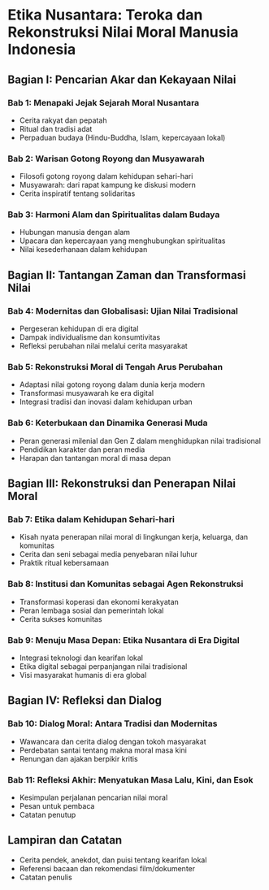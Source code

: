 # Etika Nusantara: Teroka dan Rekonstruksi Nilai Moral Manusia Indonesia

## Bagian I: Pencarian Akar dan Kekayaan Nilai
### Bab 1: Menapaki Jejak Sejarah Moral Nusantara
- Cerita rakyat dan pepatah
- Ritual dan tradisi adat
- Perpaduan budaya (Hindu-Buddha, Islam, kepercayaan lokal)

### Bab 2: Warisan Gotong Royong dan Musyawarah
- Filosofi gotong royong dalam kehidupan sehari-hari
- Musyawarah: dari rapat kampung ke diskusi modern
- Cerita inspiratif tentang solidaritas

### Bab 3: Harmoni Alam dan Spiritualitas dalam Budaya
- Hubungan manusia dengan alam
- Upacara dan kepercayaan yang menghubungkan spiritualitas
- Nilai kesederhanaan dalam kehidupan

## Bagian II: Tantangan Zaman dan Transformasi Nilai
### Bab 4: Modernitas dan Globalisasi: Ujian Nilai Tradisional
- Pergeseran kehidupan di era digital
- Dampak individualisme dan konsumtivitas
- Refleksi perubahan nilai melalui cerita masyarakat

### Bab 5: Rekonstruksi Moral di Tengah Arus Perubahan
- Adaptasi nilai gotong royong dalam dunia kerja modern
- Transformasi musyawarah ke era digital
- Integrasi tradisi dan inovasi dalam kehidupan urban

### Bab 6: Keterbukaan dan Dinamika Generasi Muda
- Peran generasi milenial dan Gen Z dalam menghidupkan nilai tradisional
- Pendidikan karakter dan peran media
- Harapan dan tantangan moral di masa depan

## Bagian III: Rekonstruksi dan Penerapan Nilai Moral
### Bab 7: Etika dalam Kehidupan Sehari-hari
- Kisah nyata penerapan nilai moral di lingkungan kerja, keluarga, dan komunitas
- Cerita dan seni sebagai media penyebaran nilai luhur
- Praktik ritual kebersamaan

### Bab 8: Institusi dan Komunitas sebagai Agen Rekonstruksi
- Transformasi koperasi dan ekonomi kerakyatan
- Peran lembaga sosial dan pemerintah lokal
- Cerita sukses komunitas

### Bab 9: Menuju Masa Depan: Etika Nusantara di Era Digital
- Integrasi teknologi dan kearifan lokal
- Etika digital sebagai perpanjangan nilai tradisional
- Visi masyarakat humanis di era global

## Bagian IV: Refleksi dan Dialog
### Bab 10: Dialog Moral: Antara Tradisi dan Modernitas
- Wawancara dan cerita dialog dengan tokoh masyarakat
- Perdebatan santai tentang makna moral masa kini
- Renungan dan ajakan berpikir kritis

### Bab 11: Refleksi Akhir: Menyatukan Masa Lalu, Kini, dan Esok
- Kesimpulan perjalanan pencarian nilai moral
- Pesan untuk pembaca
- Catatan penutup

## Lampiran dan Catatan
- Cerita pendek, anekdot, dan puisi tentang kearifan lokal
- Referensi bacaan dan rekomendasi film/dokumenter
- Catatan penulis